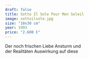 ```yaml
---
draft: false
title: Sotto Il Sole Pour Mon Soleil
image: sottoilsole.jpg
size: "10x30 cm"
year: 1993
price: "2.600 €"
---
```

Der noch frischen Liebe Ansturm und  
der Realitäten Auswirkung auf diese
